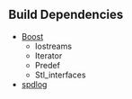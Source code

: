 ## Build Dependencies
* [Boost](https://www.boost.org/)
	* Iostreams
	* Iterator
	* Predef
	* Stl_interfaces
* [spdlog](https://github.com/gabime/spdlog)

